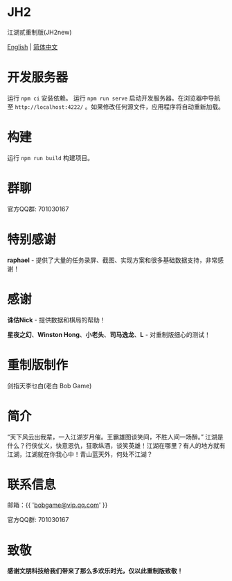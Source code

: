 # JH2

江湖贰重制版(JH2new)

[English](README.md) | [简体中文](README_cn.md)

# 开发服务器

运行 `npm ci` 安装依赖。
运行 `npm run serve` 启动开发服务器。在浏览器中导航至 `http://localhost:4222/` 。如果修改任何源文件，应用程序将自动重新加载。

# 构建

运行 `npm run build` 构建项目。

# 群聊

官方QQ群: 701030167

# 特别感谢

**raphael** - 提供了大量的任务录屏、截图、实现方案和很多基础数据支持，非常感谢！

# 感谢

**诛估Nick** - 提供数据和棋局的帮助！

**星夜之幻**、**Winston Hong**、**小老头**、**司马逸龙**、**L** - 对重制版细心的测试！

# 重制版制作

剑指天李乜白(老白 Bob Game)

# 简介

“天下风云出我辈，一入江湖岁月催。王霸雄图谈笑间，不胜人间一场醉。” 江湖是什么？行侠仗义，快意恩仇，狂歌纵酒，谈笑英雄！江湖在哪里？有人的地方就有江湖，江湖就在你我心中！青山蓝天外，何处不江湖？

# 联系信息

邮箱：{{ 'bobgame@vip.qq.com' }}

官方QQ群: 701030167

# 致敬

**感谢文朋科技给我们带来了那么多欢乐时光，仅以此重制版致敬！**
